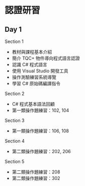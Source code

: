 # 認證研習


## Day 1

Section 1

* 教材與課程基本介紹
* 簡介 TQC+ 物件導向程式語言認證
* 認識 C# 程式語言
* 使用 Visual Studio 開發工具
* 操作測驗練習系統導覽
* 學習 C# 原始碼編譯指令

Section 2


* C# 程式基本語法回顧
* 第一類操作題練習：102, 104

Section 3

* 第一類操作題練習：106, 108

Section 4

* 第二類操作題練習：202, 206

Section 5

* 第二類操作題練習：208
* 第二類操作題練習：302